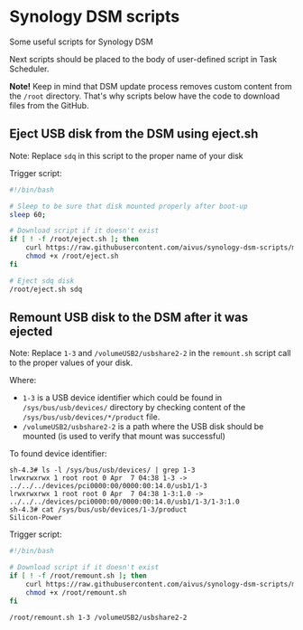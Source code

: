 # Synology DSM scripts
Some useful scripts for Synology DSM

Next scripts should be placed to the body of user-defined script in Task Scheduler.

**Note!** Keep in mind that DSM update process removes custom content from the `/root` directory.
That's why scripts below have the code to download files from the GitHub.


## Eject USB disk from the DSM using eject.sh

Note: Replace `sdq` in this script to the proper name of your disk

Trigger script:
```bash
#!/bin/bash

# Sleep to be sure that disk mounted properly after boot-up
sleep 60;

# Download script if it doesn't exist
if [ ! -f /root/eject.sh ]; then
    curl https://raw.githubusercontent.com/aivus/synology-dsm-scripts/master/eject.sh --output /root/eject.sh
    chmod +x /root/eject.sh
fi

# Eject sdq disk
/root/eject.sh sdq
```


## Remount USB disk to the DSM after it was ejected

Note: Replace `1-3` and `/volumeUSB2/usbshare2-2` in the `remount.sh` script call to the proper values of your disk.

Where:
* `1-3` is a USB device identifier which could be found in `/sys/bus/usb/devices/` directory by checking content of the `/sys/bus/usb/devices/*/product` file.
* `/volumeUSB2/usbshare2-2` is a path where the USB disk should be mounted (is used to verify that mount was successful)


To found device identifier:
```
sh-4.3# ls -l /sys/bus/usb/devices/ | grep 1-3
lrwxrwxrwx 1 root root 0 Apr  7 04:38 1-3 -> ../../../devices/pci0000:00/0000:00:14.0/usb1/1-3
lrwxrwxrwx 1 root root 0 Apr  7 04:38 1-3:1.0 -> ../../../devices/pci0000:00/0000:00:14.0/usb1/1-3/1-3:1.0
sh-4.3# cat /sys/bus/usb/devices/1-3/product
Silicon-Power
```

Trigger script:

```bash
#!/bin/bash

# Download script if it doesn't exist
if [ ! -f /root/remount.sh ]; then
    curl https://raw.githubusercontent.com/aivus/synology-dsm-scripts/master/remount.sh --output /root/remount.sh
    chmod +x /root/remount.sh
fi

/root/remount.sh 1-3 /volumeUSB2/usbshare2-2
```
